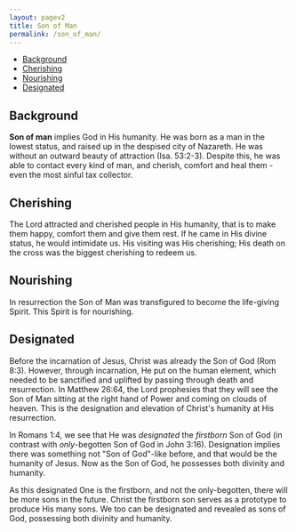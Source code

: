 ```yaml
---
layout: pagev2
title: Son of Man
permalink: /son_of_man/
---
```

- [Background](#background)
- [Cherishing](#cherishing)
- [Nourishing](#nourishing)
- [Designated](#designated)

## Background

**Son of man** implies God in His humanity. He was born as a man in the lowest status, and raised up in the despised city of Nazareth. He was without an outward beauty of attraction (Isa. 53:2-3). Despite this, he was able to contact every kind of man, and cherish, comfort and heal them - even the most sinful tax collector. 

## Cherishing

The Lord attracted and cherished people in His humanity, that is to make them happy, comfort them and give them rest. If he came in His divine status, he would intimidate us. His visiting was His cherishing; His death on the cross was the biggest cherishing to redeem us.

## Nourishing

In resurrection the Son of Man was transfigured to become the life-giving Spirit. This Spirit is for nourishing. 

## Designated

Before the incarnation of Jesus, Christ was already the Son of God (Rom 8:3). However, through incarnation, He put on the human element, which needed to be sanctified and uplifted by passing through death and resurrection. In Matthew 26:64, the Lord prophesies that they will see the Son of Man sitting at the right hand of Power and coming on clouds of heaven. This is the designation and elevation of Christ's humanity at His resurrection.

In Romans 1:4, we see that He was *designated* the *firstborn* Son of God (in contrast with *only*-begotten Son of God in John 3:16). Designation implies there was something not "Son of God"-like before, and that would be the humanity of Jesus. Now as the Son of God, he possesses both divinity and humanity. 

As this designated One is the firstborn, and not the only-begotten, there will be more sons in the future. Christ the firstborn son serves as a prototype to produce His many sons. We too can be designated and revealed as sons of God, possessing both divinity and humanity.